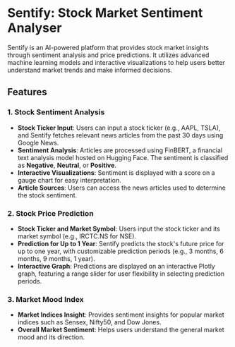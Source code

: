 # Sentify: Stock Market Sentiment Analyser

Sentify is an AI-powered platform that provides stock market insights through sentiment analysis and price predictions. It utilizes advanced machine learning models and interactive visualizations to help users better understand market trends and make informed decisions.

## Features

### 1. Stock Sentiment Analysis
- **Stock Ticker Input**: Users can input a stock ticker (e.g., AAPL, TSLA), and Sentify fetches relevant news articles from the past 30 days using Google News.
- **Sentiment Analysis**: Articles are processed using FinBERT, a financial text analysis model hosted on Hugging Face. The sentiment is classified as **Negative**, **Neutral**, or **Positive**.
- **Interactive Visualizations**: Sentiment is displayed with a score on a gauge chart for easy interpretation.
- **Article Sources**: Users can access the news articles used to determine the stock sentiment.

### 2. Stock Price Prediction
- **Stock Ticker and Market Symbol**: Users input the stock ticker and its market symbol (e.g., IRCTC.NS for NSE).
- **Prediction for Up to 1 Year**: Sentify predicts the stock's future price for up to one year, with customizable prediction periods (e.g., 3 months, 6 months, 9 months, 1 year).
- **Interactive Graph**: Predictions are displayed on an interactive Plotly graph, featuring a range slider for user flexibility in selecting prediction periods.

### 3. Market Mood Index
- **Market Indices Insight**: Provides sentiment insights for popular market indices such as Sensex, Nifty50, and Dow Jones.
- **Overall Market Sentiment**: Helps users understand the general market mood and its direction.

